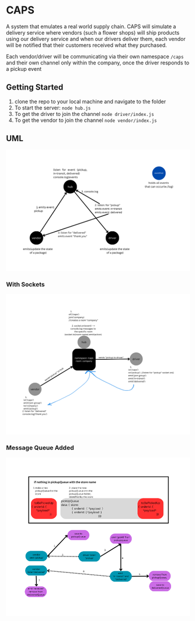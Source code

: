 # CAPS

A system that emulates a real world supply chain. CAPS will simulate a delivery service where vendors (such a flower shops) will ship products using our delivery service and when our drivers deliver them, each vendor will be notified that their customers received what they purchased.

Each vendor/driver will be communicating via their own namespace `/caps` and their own channel only within the company, once the driver responds to a pickup event

## Getting Started

1. clone the repo to your local machine and navigate to the folder
2. To start the server: `node hub.js`
3. To get the driver to join the channel `node driver/index.js`
4. To get the vendor to join the channel `node vendor/index.js`

## UML

![Event Driven Programming](Event-Driven%20Programming.png)

### With Sockets

![Event Driven Programming with sockets](socket.png)

### Message Queue Added

![Alt text](message-queue.png)